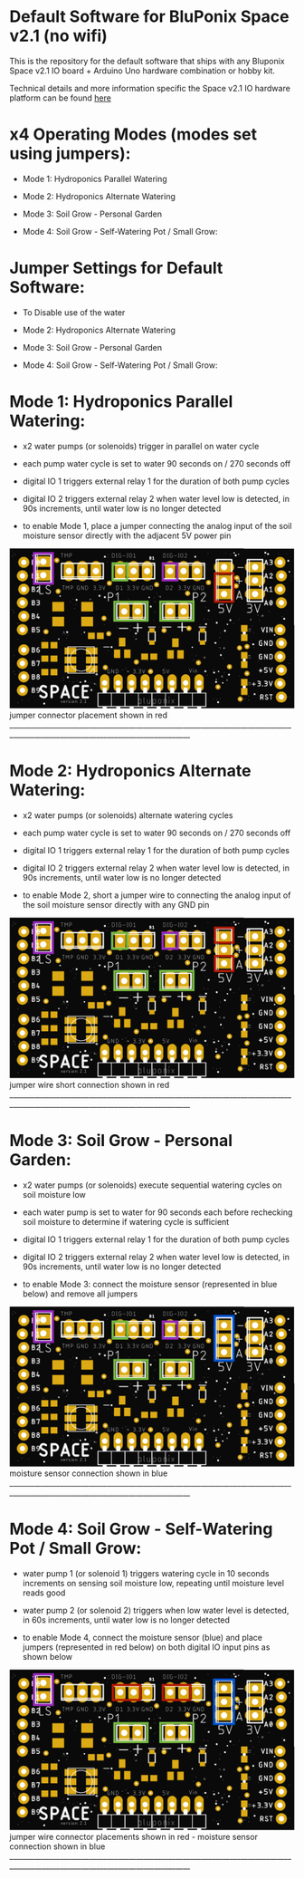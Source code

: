 # Default Software for BluPonix Space v2.1 (no wifi)

This is the repository for the default software that ships with any Bluponix Space v2.1 IO board + Arduino Uno hardware combination or hobby kit.

Technical details and more information specific the Space v2.1 IO hardware platform can be found [here](https://github.com/adosia/adosia-token/tree/master/hardware/bluponix/space_v2.1)



# x4 Operating Modes (modes set using jumpers):

- Mode 1:  Hydroponics Parallel Watering

- Mode 2:  Hydroponics Alternate Watering

- Mode 3:  Soil Grow - Personal Garden

- Mode 4: Soil Grow - Self-Watering Pot / Small Grow:


# Jumper Settings for Default Software:

- To Disable use of the water

- Mode 2:  Hydroponics Alternate Watering

- Mode 3:  Soil Grow - Personal Garden

- Mode 4: Soil Grow - Self-Watering Pot / Small Grow:


# Mode 1:  Hydroponics Parallel Watering:

- x2 water pumps (or solenoids) trigger in parallel on water cycle

- each pump water cycle is set to water 90 seconds on / 270 seconds off

- digital IO 1 triggers external relay 1 for the duration of both pump cycles

- digital IO 2 triggers external relay 2 when water level low is detected, in 90s increments, until water low is no longer detected

- to enable Mode 1, place a jumper connecting the analog input of the soil moisture sensor directly with the adjacent 5V power pin

<img src='../images/space_2.1_modeA.png' />
jumper connector placement shown in red
________________________________________________________________________________________________________________________________


# Mode 2:  Hydroponics Alternate Watering:

- x2 water pumps (or solenoids) alternate watering cycles

- each pump water cycle is set to water 90 seconds on / 270 seconds off

- digital IO 1 triggers external relay 1 for the duration of both pump cycles

- digital IO 2 triggers external relay 2 when water level low is detected, in 90s increments, until water low is no longer detected

- to enable Mode 2, short a jumper wire to connecting the analog input of the soil moisture sensor directly with any GND pin

<img src='../images/space_2.1_modeB.png' />
jumper wire short connection shown in red
________________________________________________________________________________________________________________________________


# Mode 3:  Soil Grow - Personal Garden:

- x2 water pumps (or solenoids) execute sequential watering cycles on soil moisture low

- each water pump is set to water for 90 seconds each before rechecking soil moisture to determine if watering cycle is sufficient

- digital IO 1 triggers external relay 1 for the duration of both pump cycles

- digital IO 2 triggers external relay 2 when water level low is detected, in 90s increments, until water low is no longer detected

- to enable Mode 3:  connect the moisture sensor (represented in blue below) and remove all jumpers

<img src='../images/space_2.1_modeC.png' />
moisture sensor connection shown in blue
________________________________________________________________________________________________________________________________


# Mode 4: Soil Grow - Self-Watering Pot / Small Grow:

- water pump 1 (or solenoid 1) triggers watering cycle in 10 seconds increments on sensing soil moisture low, repeating until moisture level reads good

- water pump 2 (or solenoid 2) triggers when low water level is detected, in 60s increments, until water low is no longer detected

- to enable Mode 4, connect the moisture sensor (blue) and place jumpers (represented in red below) on both digital IO input pins as shown below

<img src='../images/space_2.1_modeD.png' />
jumper wire connector placements shown in red - moisture sensor connection shown in blue
________________________________________________________________________________________________________________________________
